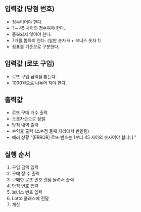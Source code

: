 ## 입력값 (당첨 번호)

- 정수이어야 한다.
- 1 ~ 45 사이의 정수여야 한다.
- 중복되지 않아야 한다.
- 7개를 뽑아야 한다. (일반 숫자 6 + 보너스 숫자 1)
- 쉼표를 기준으로 구분한다.

## 입력값 (로또 구입)

- 로또 구입 금액을 받는다.
- 1000원으로 나누어 져야 한다.

## 출력값

- 로또 구매 개수 출력
- 오름차순으로 정렬
- 당첨 내역 출력
- 수익률 출력 (소수점 둘째 자리에서 반올림)
- 에러 상황 "[ERROR] 로또 번호는 1부터 45 사이의 숫자여야 합니다."

## 실행 순서

1. 구입 금액 입력
2. 구매 장 수 출력
3. 구매한 로또 번호 랜덤 돌려서 출력
4. 당첨 번호 입력
5. 보너스 번호 입력
6. Lotto 클래스에 전달
7. 계산
